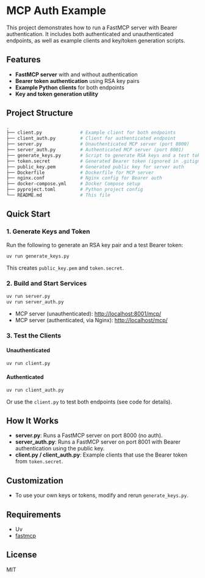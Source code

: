 # MCP Auth Example

This project demonstrates how to run a FastMCP server with Bearer authentication. It includes both authenticated and unauthenticated endpoints, as well as example clients and key/token generation scripts.

## Features

- **FastMCP server** with and without authentication
- **Bearer token authentication** using RSA key pairs
- **Example Python clients** for both endpoints
- **Key and token generation utility**

## Project Structure

```sh
.
├── client.py              # Example client for both endpoints
├── client_auth.py         # Client for authenticated endpoint
├── server.py              # Unauthenticated MCP server (port 8000)
├── server_auth.py         # Authenticated MCP server (port 8001)
├── generate_keys.py       # Script to generate RSA keys and a test token
├── token.secret           # Generated Bearer token (ignored in .gitignore)
├── public_key.pem         # Generated public key for server auth
├── Dockerfile             # Dockerfile for MCP server
├── nginx.conf             # Nginx config for Bearer auth
├── docker-compose.yml     # Docker Compose setup
├── pyproject.toml         # Python project config
└── README.md              # This file
```

## Quick Start

### 1. Generate Keys and Token

Run the following to generate an RSA key pair and a test Bearer token:

```sh
uv run generate_keys.py
```

This creates `public_key.pem` and `token.secret`.

### 2. Build and Start Services

```sh
uv run server.py
uv run server_auth.py
```

- MCP server (unauthenticated): <http://localhost:8001/mcp/>
- MCP server (authenticated, via Nginx): <http://localhost/mcp/>

### 3. Test the Clients

#### Unauthenticated

```sh
uv run client.py
```

#### Authenticated

```sh
uv run client_auth.py
```

Or use the `client.py` to test both endpoints (see code for details).

## How It Works

- **server.py**: Runs a FastMCP server on port 8000 (no auth).
- **server_auth.py**: Runs a FastMCP server on port 8001 with Bearer authentication using the public key.
- **client.py / client_auth.py**: Example clients that use the Bearer token from `token.secret`.

## Customization

- To use your own keys or tokens, modify and rerun `generate_keys.py`.

## Requirements

- Uv
- [fastmcp](https://pypi.org/project/fastmcp/)

## License

MIT
